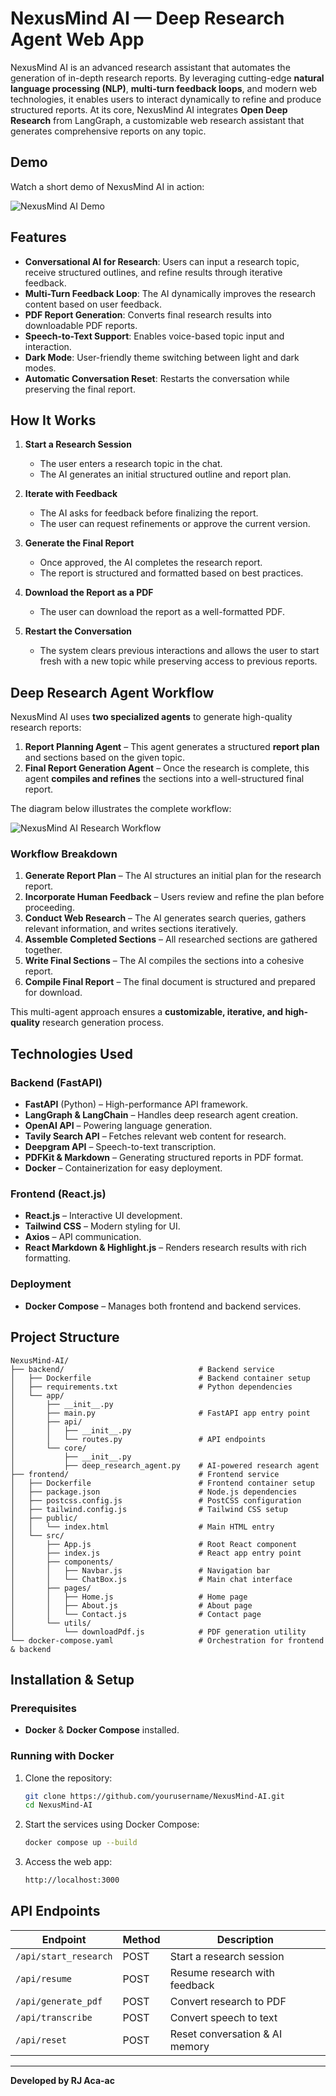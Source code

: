 # NexusMind AI — Deep Research Agent Web App

​NexusMind AI is an advanced research assistant that automates the generation of in-depth research reports. By leveraging cutting-edge **natural language processing (NLP)**, **multi-turn feedback loops**, and modern web technologies, it enables users to interact dynamically to refine and produce structured reports. At its core, NexusMind AI integrates **Open Deep Research** from LangGraph, a customizable web research assistant that generates comprehensive reports on any topic.

## Demo
Watch a short demo of NexusMind AI in action:

![NexusMind AI Demo](docs/demo.gif)

## Features
- **Conversational AI for Research**: Users can input a research topic, receive structured outlines, and refine results through iterative feedback.
- **Multi-Turn Feedback Loop**: The AI dynamically improves the research content based on user feedback.
- **PDF Report Generation**: Converts final research results into downloadable PDF reports.
- **Speech-to-Text Support**: Enables voice-based topic input and interaction.
- **Dark Mode**: User-friendly theme switching between light and dark modes.
- **Automatic Conversation Reset**: Restarts the conversation while preserving the final report.

## How It Works  

1. **Start a Research Session**  
   - The user enters a research topic in the chat.  
   - The AI generates an initial structured outline and report plan.  

2. **Iterate with Feedback**  
   - The AI asks for feedback before finalizing the report.  
   - The user can request refinements or approve the current version.  

3. **Generate the Final Report**  
   - Once approved, the AI completes the research report.  
   - The report is structured and formatted based on best practices.  

4. **Download the Report as a PDF**  
   - The user can download the report as a well-formatted PDF.  

5. **Restart the Conversation**  
   - The system clears previous interactions and allows the user to start fresh with a new topic while preserving access to previous reports.  

## Deep Research Agent Workflow  

NexusMind AI uses **two specialized agents** to generate high-quality research reports:  

1. **Report Planning Agent** – This agent generates a structured **report plan** and sections based on the given topic.  
2. **Final Report Generation Agent** – Once the research is complete, this agent **compiles and refines** the sections into a well-structured final report.  

The diagram below illustrates the complete workflow:  

![NexusMind AI Research Workflow](docs/graph.png)  

### Workflow Breakdown  
1. **Generate Report Plan** – The AI structures an initial plan for the research report.  
2. **Incorporate Human Feedback** – Users review and refine the plan before proceeding.  
3. **Conduct Web Research** – The AI generates search queries, gathers relevant information, and writes sections iteratively.  
4. **Assemble Completed Sections** – All researched sections are gathered together.  
5. **Write Final Sections** – The AI compiles the sections into a cohesive report.  
6. **Compile Final Report** – The final document is structured and prepared for download.  

This multi-agent approach ensures a **customizable, iterative, and high-quality** research generation process.  

## Technologies Used
### Backend (FastAPI)
- **FastAPI** (Python) – High-performance API framework.
- **LangGraph & LangChain** – Handles deep research agent creation.
- **OpenAI API** – Powering language generation.
- **Tavily Search API** – Fetches relevant web content for research.
- **Deepgram API** – Speech-to-text transcription.
- **PDFKit & Markdown** – Generating structured reports in PDF format.
- **Docker** – Containerization for easy deployment.

### Frontend (React.js)
- **React.js** – Interactive UI development.
- **Tailwind CSS** – Modern styling for UI.
- **Axios** – API communication.
- **React Markdown & Highlight.js** – Renders research results with rich formatting.

### Deployment
- **Docker Compose** – Manages both frontend and backend services.

## Project Structure
```
NexusMind-AI/
├── backend/                              # Backend service
│   ├── Dockerfile                        # Backend container setup
│   ├── requirements.txt                  # Python dependencies
│   └── app/
│       ├── __init__.py                   
│       ├── main.py                       # FastAPI app entry point
│       ├── api/
│       │   ├── __init__.py  
│       │   └── routes.py                 # API endpoints
│       └── core/
│           ├── __init__.py
│           ├── deep_research_agent.py    # AI-powered research agent
├── frontend/                             # Frontend service
│   ├── Dockerfile                        # Frontend container setup
│   ├── package.json                      # Node.js dependencies
│   ├── postcss.config.js                 # PostCSS configuration
│   ├── tailwind.config.js                # Tailwind CSS setup
│   ├── public/
│   │   └── index.html                    # Main HTML entry
│   └── src/
│       ├── App.js                        # Root React component
│       ├── index.js                      # React app entry point
│       ├── components/
│       │   ├── Navbar.js                 # Navigation bar
│       │   └── ChatBox.js                # Main chat interface
│       ├── pages/
│       │   ├── Home.js                   # Home page
│       │   ├── About.js                  # About page
│       │   └── Contact.js                # Contact page
│       └── utils/
│           └── downloadPdf.js            # PDF generation utility
└── docker-compose.yaml                   # Orchestration for frontend & backend
```

## Installation & Setup
### Prerequisites
- **Docker** & **Docker Compose** installed.

### Running with Docker
1. Clone the repository:
   ```bash
   git clone https://github.com/yourusername/NexusMind-AI.git
   cd NexusMind-AI
   ```
2. Start the services using Docker Compose:
   ```bash
   docker compose up --build
   ```
3. Access the web app:
   ```bash
   http://localhost:3000
   ```

## API Endpoints
| Endpoint               | Method | Description |
|------------------------|--------|-------------|
| `/api/start_research`  | POST   | Start a research session |
| `/api/resume`          | POST   | Resume research with feedback |
| `/api/generate_pdf`    | POST   | Convert research to PDF |
| `/api/transcribe`      | POST   | Convert speech to text |
| `/api/reset`           | POST   | Reset conversation & AI memory |

---
**Developed by RJ Aca-ac**


